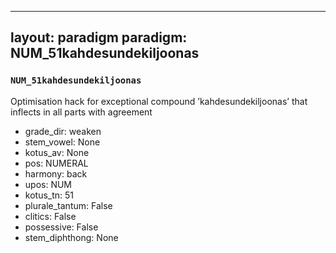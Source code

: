 
---
layout: paradigm
paradigm: NUM_51kahdesundekiljoonas
---
### ` NUM_51kahdesundekiljoonas `

Optimisation hack for exceptional compound ’kahdesundekiljoonas’ that inflects in all parts with agreement
* grade_dir: weaken
* stem_vowel: None
* kotus_av: None
* pos: NUMERAL
* harmony: back
* upos: NUM
* kotus_tn: 51
* plurale_tantum: False
* clitics: False
* possessive: False
* stem_diphthong: None
